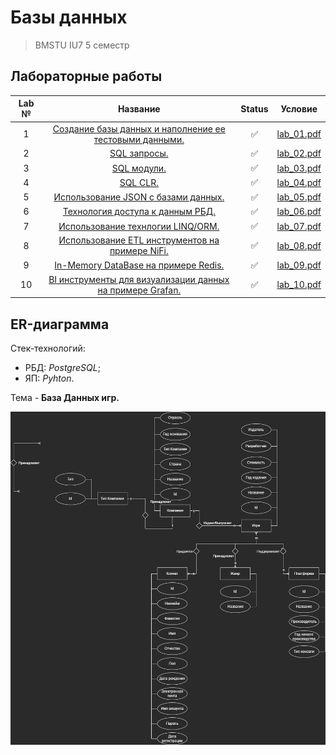 # Базы данных

> BMSTU IU7 5 семестр

## Лабораторные работы

| Lab № | Название | Status | Условие |
|:------:|:-----:|:-----:|:-----:|
| 1    | [Создание базы данных и наполнение ее тестовыми данными.](https://github.com/Mansurow/bmstu-iu7-5sem-DB/tree/master/lab_01) |:white_check_mark: | [lab_01.pdf](https://github.com/Mansurow/bmstu-iu7-5sem-DB/blob/master/docs/Лабораторная%20работа%201.pdf) |
| 2    | [SQL запросы.](https://github.com/Mansurow/bmstu-iu7-5sem-DB/tree/master/lab_02) |:white_check_mark:  | [lab_02.pdf](https://github.com/Mansurow/bmstu-iu7-5sem-DB/blob/master/docs/Лабораторная%20работа%202.pdf)  |
| 3    | [SQL модули.](https://github.com/Mansurow/bmstu-iu7-5sem-DB/tree/master/lab_03) |:white_check_mark:  | [lab_03.pdf](https://github.com/Mansurow/bmstu-iu7-5sem-DB/blob/master/docs/Лабораторная%20работа%203.pdf) |
| 4    | [SQL CLR.](https://github.com/Mansurow/bmstu-iu7-5sem-AA/tree/master/lab_04) | :white_check_mark: | [lab_04.pdf](https://github.com/Mansurow/bmstu-iu7-5sem-DB/blob/master/docs/Лабораторная%20работа%204.pdf) |
| 5    | [Использование JSON c базами данных.](https://github.com/Mansurow/bmstu-iu7-5sem-DB/tree/master/lab_05) | :white_check_mark: | [lab_05.pdf](https://github.com/Mansurow/bmstu-iu7-5sem-DB/blob/master/docs/Лабораторная%20работа%205.pdf) |
| 6    | [Технология доступа к данным РБД.](https://github.com/Mansurow/bmstu-iu7-5sem-DB/tree/master/lab_06) |:white_check_mark:  | [lab_06.pdf](https://github.com/Mansurow/bmstu-iu7-5sem-DB/blob/master/docs/Лабораторная%20работа%206.pdf) |
| 7    | [Использование технлогии LINQ/ORM.](https://github.com/Mansurow/bmstu-iu7-5sem-DB/tree/master/lab_07) | :white_check_mark: | [lab_07.pdf](https://github.com/Mansurow/bmstu-iu7-5sem-DB/blob/master/docs/Лабораторная%20работа%207.pdf) |
| 8    | [Использование ETL инструментов на примере NiFi.](https://github.com/Mansurow/bmstu-iu7-5sem-DB/tree/master/lab_08) |:white_check_mark:  | [lab_08.pdf](https://github.com/Mansurow/bmstu-iu7-5sem-DB/blob/master/docs/Лабораторная%20работа%208.pdf) |
| 9    | [In-Memory DataBase на примере Redis.](https://github.com/Mansurow/bmstu-iu7-5sem-DB/tree/master/lab_09) |:white_check_mark:  | [lab_09.pdf](https://github.com/Mansurow/bmstu-iu7-5sem-DB/blob/master/docs/Лабораторная%20работа%209.pdf) |
| 10   | [BI инструменты для визуализации данных на примере Grafan.](https://github.com/Mansurow/bmstu-iu7-5sem-DB/tree/master/lab_10) | :white_check_mark: | [lab_10.pdf](https://github.com/Mansurow/bmstu-iu7-5sem-DB/blob/master/docs/Лабораторная%20работа%2010.pdf) |

## ER-диаграмма

Стек-технологий: 
- РБД: _PostgreSQL_;
- ЯП: _Pyhton_.

Тема - **База Данных игр.**

![er](erd/ERD-DB-Games.png)
